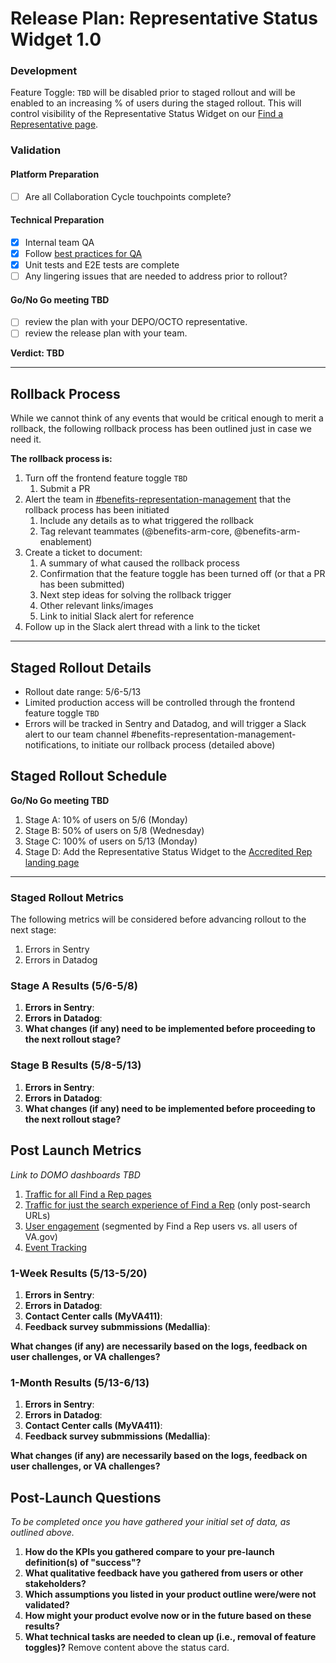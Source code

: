 # Release Plan: Representative Status Widget 1.0


### Development

Feature Toggle:
`TBD` will be disabled prior to staged rollout and will be enabled to an increasing % of users during the staged rollout. This will control visibility of the Representative Status Widget on our [Find a Representative page](https://www.va.gov/get-help-from-accredited-representative/find-rep/).

### Validation

#### Platform Preparation
- [ ] Are all Collaboration Cycle touchpoints complete?

#### Technical Preparation
- [x] Internal team QA
- [x] Follow [best practices for QA](https://depo-platform-documentation.scrollhelp.site/developer-docs/qa-and-accessibility-testing)
- [x] Unit tests and E2E tests are complete
- [ ] Any lingering issues that are needed to address prior to rollout?

#### Go/No Go meeting TBD
- [ ] review the plan with your DEPO/OCTO representative.
- [ ] review the release plan with your team.

**Verdict: TBD**

***

## Rollback Process

While we cannot think of any events that would be critical enough to merit a rollback, the following rollback process has been outlined just in case we need it.

**The rollback process is:**
1. Turn off the frontend feature toggle `TBD`
   1. Submit a PR
2. Alert the team in [#benefits-representation-management](https://slack.com/archives/C05L6HSJLHM) that the rollback process has been initiated
   1. Include any details as to what triggered the rollback
   2. Tag relevant teammates (@benefits-arm-core, @benefits-arm-enablement)
3. Create a ticket to document:
   1. A summary of what caused the rollback process
   2. Confirmation that the feature toggle has been turned off (or that a PR has been submitted)
   3. Next step ideas for solving the rollback trigger
   4. Other relevant links/images
   5. Link to initial Slack alert for reference
4. Follow up in the Slack alert thread with a link to the ticket

***


## Staged Rollout Details

- Rollout date range: 5/6-5/13
- Limited production access will be controlled through the frontend feature toggle `TBD` 
- Errors will be tracked in Sentry and Datadog, and will trigger a Slack alert to our team channel #benefits-representation-management-notifications, to initiate our rollback process (detailed above)


## Staged Rollout Schedule
**Go/No Go meeting TBD**
1. Stage A: 10% of users on 5/6 (Monday)
2. Stage B: 50% of users on 5/8 (Wednesday)
3. Stage C: 100% of users on 5/13 (Monday)
4. Stage D: Add the Representative Status Widget to the [Accredited Rep landing page](https://www.va.gov/get-help-from-accredited-representative/)

*** 

### Staged Rollout Metrics

The following metrics will be considered before advancing rollout to the next stage:

1. Errors in Sentry
2. Errors in Datadog

### Stage A Results (5/6-5/8)

1. **Errors in Sentry**:
2. **Errors in Datadog**:
3. **What changes (if any) need to be implemented before proceeding to the next rollout stage?** 

### Stage B Results (5/8-5/13)

1. **Errors in Sentry**:
2. **Errors in Datadog**:
3. **What changes (if any) need to be implemented before proceeding to the next rollout stage?** 

## Post Launch Metrics

_Link to DOMO dashboards TBD_

1. [Traffic for all Find a Rep pages](https://analytics.google.com/analytics/web/#/report/content-pages/a50123418w177519031p176188361/_u.date00=20240310&_u.date01=20240319&explorer-table.plotKeys=%5B%5D&explorer-table.filter=get-help-from-accredited-representative/)
2. [Traffic for just the search experience of Find a Rep](https://analytics.google.com/analytics/web/#/report/content-pages/a50123418w177519031p176188361/_u.date00=20240311&_u.date01=20240318&explorer-table.plotKeys=%5B%5D&explorer-table.advFilter=%5B%5B0,%22analytics.pagePath%22,%22BW%22,%22www.va.gov~2Fget-help-from-accredited-representative~2Ffind-rep~2F%3F%22,0%5D%5D/) (only post-search URLs)
3. [User engagement](https://analytics.google.com/analytics/web/#/report/visitors-overview/a50123418w177519031p176188361/_u.date00=20240312&_u.date01=20240318&_.useg=user0ChHUWxaSUWm-5ocHKwm0Q,user_5CvEnKiSOmYYMHT8kTpQQ,builtin1&overview-dimensionSummary.selectedGroup=system&overview-dimensionSummary.selectedDimension=analytics.browser/) (segmented by Find a Rep users vs. all users of VA.gov)
4. [Event Tracking](https://analytics.google.com/analytics/web/#/report/content-event-pages/a50123418w177519031p176188361/_u.date00=20240311&_u.date01=20240413&_.useg=&_r.drilldown=analytics.pagePath:www.va.gov~2Fget-help-from-accredited-representative~2Ffind-rep~2F,analytics.eventCategory:Interactions&explorer-table.plotKeys=%5B%5D&explorer-table.rowCount=50&explorer-graphOptions.selected=analytics.nthDay/)

### 1-Week Results (5/13-5/20)

1. **Errors in Sentry**:
2. **Errors in Datadog**:
3. **Contact Center calls (MyVA411)**: 
4. **Feedback survey submmissions (Medallia)**:  

**What changes (if any) are necessarily based on the logs, feedback on user challenges, or VA challenges?** 

### 1-Month Results (5/13-6/13)

1. **Errors in Sentry**:
2. **Errors in Datadog**:
3. **Contact Center calls (MyVA411)**: 
4. **Feedback survey submmissions (Medallia)**:

**What changes (if any) are necessarily based on the logs, feedback on user challenges, or VA challenges?** 


## Post-Launch Questions

_To be completed once you have gathered your initial set of data, as outlined above._

1. **How do the KPIs you gathered compare to your pre-launch definition(s) of "success"?**
2. **What qualitative feedback have you gathered from users or other stakeholders?** 
3. **Which assumptions you listed in your product outline were/were not validated?**
4. **How might your product evolve now or in the future based on these results?** 
5. **What technical tasks are needed to clean up (i.e., removal of feature toggles)?** Remove content above the status card.
